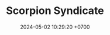 ---
layout: teamCard
permalink: /team/:title.html
categories: LA2024JN LIN5
maincover: /assets/logos/SSI.png
puntosLJMAYO24:
date: 2024-05-02 10:29:20 +0700
title: Scorpion Syndicate 
tag: johto042024
color: black
puntosLJ202404: 12
grupo: sur
background: '#F16C38'
cover: /assets/ver.png
team: Scorpion Syndicate 
ID: SSI
status: <i class="fa-solid fa-check"></i>
puntos: 6
pj: 2
pt1: 0
pt2: 0
pt3: 0
pt4: 0
pt5: 3 #
pt6: 0
pt7: 0
pt8: 0
pt9: 0
pt10: 0
pt11: 3 #
j1: RONDA 1
p1: GOD G
pp1: SSI
r1: 
bg1: rock
rr1: 
#PARTIDO 2
j2: RONDA 2
p2: GOLD V
pp2: SSI
bg2: rock
r2: 
rr2: 
#PARTIDO 3
j3: RONDA 3
p3: HGSS
pp3: SSI
bg3: rock
r3: 
rr3:
#PARTIDO 4
j4: RONDA 4
p4: RN
pp4: SSI
bg4: rock
r4: 
rr4:
#PARTIDO 5
j5: RONDA 5
p5: SSI
pp5: TSF
bg5: rock
r5: 3
rr5: 1
#PARTIDO 6
j6: RONDA 6
p6: BNT
pp6: SSI
bg6: rock
r6: 
rr6: 
#PARTIDO 7
j7: RONDA 7
p7:  GOD O
pp7: SSI
bg7: rock
r7: 
rr7: 
#PARTIDO 8
j8: RONDA 8
p8:  GOLD S
pp8: SSI    
bg8: rock
rr8: 
r8: 
#PARTIDO 9
j9: RONDA 9
p9: P1
pp9: SSI
bg9: rock
r9: 
rr9: 
#PARTIDO 10
j10: RONDA 10
p10: HGHG
pp10: SSI
bg10: rock
r10: 
rr10:
#PARTIDO 11
j11: RONDA 11
p11: IL
pp11: SSI
bg11: rock
r11: 1
rr11: 3
stream: <i class="fa-brands fa-twitch text-white"></i>
dia: 18
hora: '22:10'
---